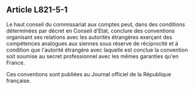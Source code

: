 Article L821-5-1
----
Le haut conseil du commissariat aux comptes peut, dans des conditions
déterminées par décret en Conseil d'Etat, conclure des conventions organisant
ses relations avec les autorités étrangères exerçant des compétences analogues
aux siennes sous réserve de réciprocité et à condition que l'autorité étrangère
avec laquelle est conclue la convention soit soumise au secret professionnel
avec les mêmes garanties qu'en France.

Ces conventions sont publiées au Journal officiel de la République française.
